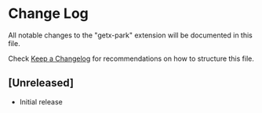 # Change Log

All notable changes to the "getx-park" extension will be documented in this file.

Check [Keep a Changelog](http://keepachangelog.com/) for recommendations on how to structure this file.

## [Unreleased]

- Initial release